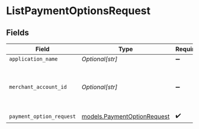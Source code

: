 # ListPaymentOptionsRequest


## Fields

| Field                                                            | Type                                                             | Required                                                         | Description                                                      | Example                                                          |
| ---------------------------------------------------------------- | ---------------------------------------------------------------- | ---------------------------------------------------------------- | ---------------------------------------------------------------- | ---------------------------------------------------------------- |
| `application_name`                                               | *Optional[str]*                                                  | :heavy_minus_sign:                                               | N/A                                                              |                                                                  |
| `merchant_account_id`                                            | *Optional[str]*                                                  | :heavy_minus_sign:                                               | The ID of the merchant account to use for this request.          | default                                                          |
| `payment_option_request`                                         | [models.PaymentOptionRequest](../models/paymentoptionrequest.md) | :heavy_check_mark:                                               | N/A                                                              |                                                                  |